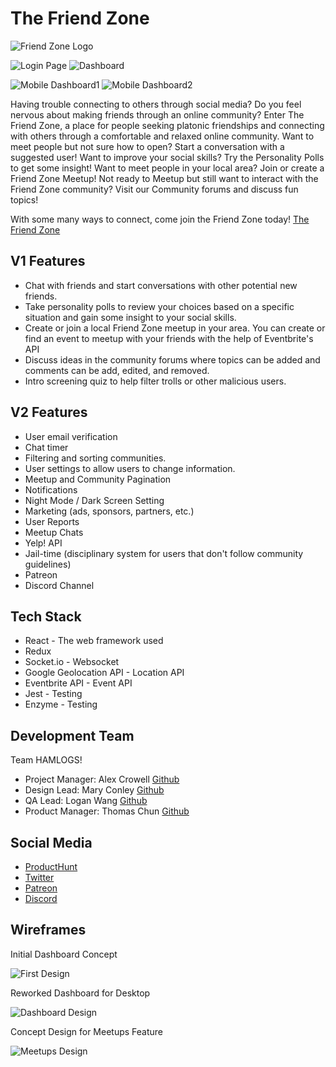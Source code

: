 # The Friend Zone
![Friend Zone Logo](https://i.imgur.com/trOsTxE.png)

![Login Page](https://i.imgur.com/EMvWREk.png?1) ![Dashboard](https://i.imgur.com/qufysbl.png?1)

![Mobile Dashboard1](https://i.imgur.com/h5nlg3r.png?1) ![Mobile Dashboard2](https://i.imgur.com/d1IzxH4.png)

Having trouble connecting to others through social media? Do you feel nervous about making friends through an online community? Enter The Friend Zone, a place for people seeking platonic friendships and connecting with others through a comfortable and relaxed online community. Want to meet people but not sure how to open? Start a conversation with a suggested user! Want to improve your social skills? Try the Personality Polls to get some insight! Want to meet people in your local area? Join or create a Friend Zone Meetup! Not ready to Meetup but still want to interact with the Friend Zone community? Visit our Community forums and discuss fun topics!

With some many ways to connect, come join the Friend Zone today!
[The Friend Zone](https://the-friend-zone-app.herokuapp.com)

## V1 Features
- Chat with friends and start conversations with other potential new friends.
- Take personality polls to review your choices based on a specific situation and gain some insight to your social skills.
- Create or join a local Friend Zone meetup in your area. You can create or find an event to meetup with your friends with the help of Eventbrite's API
- Discuss ideas in the community forums where topics can be added and comments can be add, edited, and removed.
- Intro screening quiz to help filter trolls or other malicious users.

## V2 Features
- User email verification
- Chat timer
- Filtering and sorting communities.
- User settings to allow users to change information.
- Meetup and Community Pagination
- Notifications
- Night Mode / Dark Screen Setting
- Marketing (ads, sponsors, partners, etc.)
- User Reports
- Meetup Chats
- Yelp! API
- Jail-time (disciplinary system for users that don't follow community guidelines)
- Patreon
- Discord Channel

## Tech Stack
- React - The web framework used
- Redux
- Socket.io - Websocket
- Google Geolocation API - Location API
- Eventbrite API - Event API
- Jest - Testing
- Enzyme - Testing

## Development Team
Team HAMLOGS!
- Project Manager: Alex Crowell [Github](https://github.com/talexcrowell)
- Design Lead: Mary Conley [Github](https://github.com/mkcnly)
- QA Lead: Logan Wang [Github](https://github.com/Logan-WangLW)
- Product Manager: Thomas Chun [Github](https://github.com/ThomasChun)

## Social Media
- [ProductHunt](https://www.producthunt.com/posts/the-friend-zone-app)
- [Twitter](https://twitter.com/friend_app)
- [Patreon](https://www.patreon.com/thefriendzone)
- [Discord](https://discordapp.com/channels/540320365507772446)

## Wireframes
Initial Dashboard Concept

![First Design](https://i.imgur.com/TzfVPIj.png)

Reworked Dashboard for Desktop

![Dashboard Design](https://i.imgur.com/CWN1upY.png?1)

Concept Design for Meetups Feature

![Meetups Design](https://i.imgur.com/GIMPx31.png?1)
